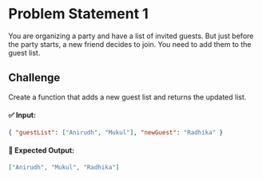 # Problem Statement 1

You are organizing a party and have a list of invited guests. But just before the party starts, a new friend decides to join. You need to add them to the guest list.

## Challenge

Create a function that adds a new guest list and returns the updated list.

#### ✅ Input:

```json
{ "guestList": ["Anirudh", "Mukul"], "newGuest": "Radhika" }
```

#### 🎯 Expected Output:

```json
["Anirudh", "Mukul", "Radhika"]
```
